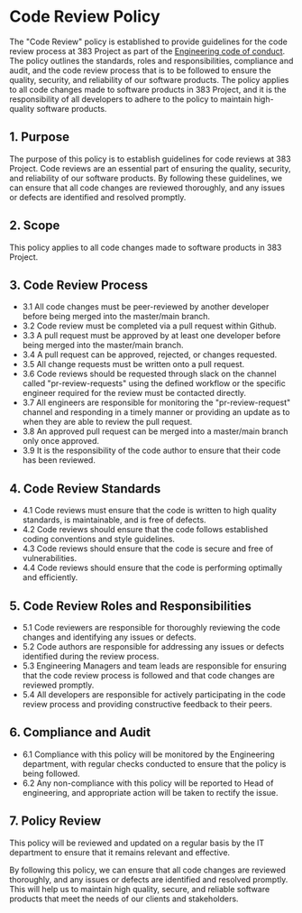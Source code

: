 # Code Review Policy

The "Code Review" policy is established to provide guidelines for the code review process at 383 Project as part of the [Engineering code of conduct](https://github.com/383Project/engineering-code-of-conduct). The policy outlines the standards, roles and responsibilities, compliance and audit, and the code review process that is to be followed to ensure the quality, security, and reliability of our software products. The policy applies to all code changes made to software products in 383 Project, and it is the responsibility of all developers to adhere to the policy to maintain high-quality software products.

## 1. Purpose
The purpose of this policy is to establish guidelines for code reviews at 383 Project. Code reviews are an essential part of ensuring the quality, security, and reliability of our software products. By following these guidelines, we can ensure that all code changes are reviewed thoroughly, and any issues or defects are identified and resolved promptly.

## 2. Scope
This policy applies to all code changes made to software products in 383 Project.

## 3. Code Review Process
- 3.1 All code changes must be peer-reviewed by another developer before being merged into the master/main branch.
- 3.2 Code review must be completed via a pull request within Github.
- 3.3 A pull request must be approved by at least one developer before being merged into the master/main branch.
- 3.4 A pull request can be approved, rejected, or changes requested.
- 3.5 All change requests must be written onto a pull request.
- 3.6 Code reviews should be requested through slack on the channel called "pr-review-requests" using the defined workflow or the specific engineer required for the review must be contacted directly.
- 3.7 All engineers are responsible for monitoring the "pr-review-request" channel and responding in a timely manner or providing an update as to when they are able to review the pull request.
- 3.8 An approved pull request can be merged into a master/main branch only once approved.
- 3.9 It is the responsibility of the code author to ensure that their code has been reviewed.

## 4. Code Review Standards
- 4.1 Code reviews must ensure that the code is written to high quality standards, is maintainable, and is free of defects.
- 4.2 Code reviews should ensure that the code follows established coding conventions and style guidelines.
- 4.3 Code reviews should ensure that the code is secure and free of vulnerabilities.
- 4.4 Code reviews should ensure that the code is performing optimally and efficiently.

## 5. Code Review Roles and Responsibilities
- 5.1 Code reviewers are responsible for thoroughly reviewing the code changes and identifying any issues or defects.
- 5.2 Code authors are responsible for addressing any issues or defects identified during the review process.
- 5.3 Engineering Managers and team leads are responsible for ensuring that the code review process is followed and that code changes are reviewed promptly.
- 5.4 All developers are responsible for actively participating in the code review process and providing constructive feedback to their peers.

## 6. Compliance and Audit
- 6.1 Compliance with this policy will be monitored by the Engineering department, with regular checks conducted to ensure that the policy is being followed.
- 6.2 Any non-compliance with this policy will be reported to Head of engineering, and appropriate action will be taken to rectify the issue.

## 7. Policy Review
This policy will be reviewed and updated on a regular basis by the IT department to ensure that it remains relevant and effective.

By following this policy, we can ensure that all code changes are reviewed thoroughly, and any issues or defects are identified and resolved promptly. This will help us to maintain high quality, secure, and reliable software products that meet the needs of our clients and stakeholders.
